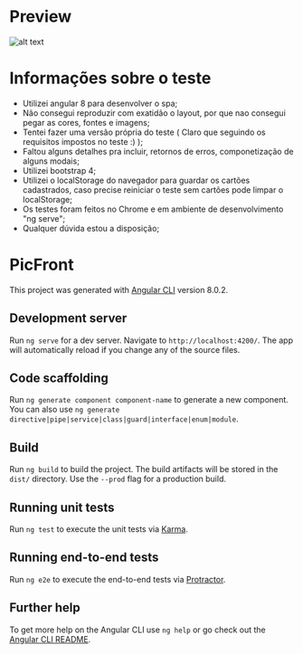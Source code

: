 # Preview

![alt text](https://s3.gifyu.com/images/teste.gif)

# Informações sobre o teste

- Utilizei angular 8 para desenvolver o spa;
- Não consegui reproduzir com exatidão o layout, por que nao consegui pegar as cores, fontes e imagens;
- Tentei fazer uma versão própria do teste ( Claro que seguindo os requisitos impostos no teste :) );
- Faltou alguns detalhes pra incluir, retornos de erros, componetização de alguns modais;
- Utilizei bootstrap 4;
- Utilizei o localStorage do navegador para guardar os cartões cadastrados, caso precise reiniciar o teste sem cartões
  pode limpar o localStorage;
- Os testes foram feitos no Chrome e em ambiente de desenvolvimento "ng serve";
- Qualquer dúvida estou a disposição;

# PicFront

This project was generated with [Angular CLI](https://github.com/angular/angular-cli) version 8.0.2.

## Development server

Run `ng serve` for a dev server. Navigate to `http://localhost:4200/`. The app will automatically reload if you change any of the source files.

## Code scaffolding

Run `ng generate component component-name` to generate a new component. You can also use `ng generate directive|pipe|service|class|guard|interface|enum|module`.

## Build

Run `ng build` to build the project. The build artifacts will be stored in the `dist/` directory. Use the `--prod` flag for a production build.

## Running unit tests

Run `ng test` to execute the unit tests via [Karma](https://karma-runner.github.io).

## Running end-to-end tests

Run `ng e2e` to execute the end-to-end tests via [Protractor](http://www.protractortest.org/).

## Further help

To get more help on the Angular CLI use `ng help` or go check out the [Angular CLI README](https://github.com/angular/angular-cli/blob/master/README.md).
